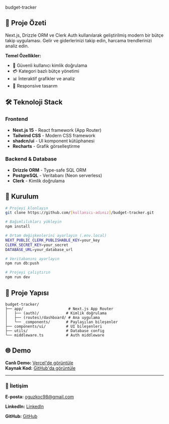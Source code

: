 budget-tracker

## 🎯 Proje Özeti

Next.js, Drizzle ORM ve Clerk Auth kullanılarak geliştirilmiş modern bir bütçe takip uygulaması. Gelir ve giderlerinizi takip edin, harcama trendlerinizi analiz edin.

**Temel Özellikler:**

- 🔐 Güvenli kullanıcı kimlik doğrulama
- 💳 Kategori bazlı bütçe yönetimi
- 📊 İnteraktif grafikler ve analiz
- 📱 Responsive tasarım

## 🛠️ Teknoloji Stack

### Frontend

- **Next.js 15** - React framework (App Router)
- **Tailwind CSS** - Modern CSS framework
- **shadcn/ui** - UI komponent kütüphanesi
- **Recharts** - Grafik görselleştirme

### Backend & Database

- **Drizzle ORM** - Type-safe SQL ORM
- **PostgreSQL** - Veritabanı (Neon serverless)
- **Clerk** - Kimlik doğrulama

## 🚀 Kurulum

```bash
# Projeyi klonlayın
git clone https://github.com/[kullanıcı-adınız]/budget-tracker.git

# Bağımlılıkları yükleyin
npm install

# Ortam değişkenlerini ayarlayın (.env.local)
NEXT_PUBLIC_CLERK_PUBLISHABLE_KEY=your_key
CLERK_SECRET_KEY=your_secret
DATABASE_URL=your_database_url

# Veritabanını ayarlayın
npm run db:push

# Projeyi çalıştırın
npm run dev
```

## 📁 Proje Yapısı

```
budget-tracker/
├── app/                    # Next.js App Router
│   ├── (auth)/            # Kimlik doğrulama
│   ├── (routes)/dashboard/ # Ana uygulama
│   └── _components/       # Paylaşılan bileşenler
├── components/ui/         # UI bileşenleri
├── utils/                 # Database config
└── middleware.ts          # Auth middleware
```

## 🌐 Demo

**Canlı Demo:** [Vercel'de görüntüle](#)  
**Kaynak Kod:** [GitHub'da görüntüle](#)

---

### 📧 İletişim

**E-posta:** oguzkoc98@gmail.com  

**LinkedIn:** [LinkedIn](https://www.linkedin.com/in/oguzkoc98/)

**GitHub:** [GitHub](https://github.com/oguzkoc98)
